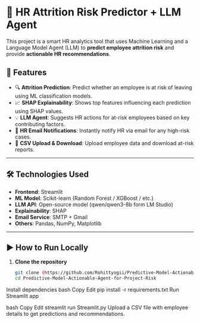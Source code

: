 # 🧠 HR Attrition Risk Predictor + LLM Agent

This project is a smart HR analytics tool that uses Machine Learning and a Language Model Agent (LLM) to **predict employee attrition risk** and provide **actionable HR recommendations**.

## 🚀 Features

- 🔍 **Attrition Prediction**: Predict whether an employee is at risk of leaving using ML classification models.
- 📈 **SHAP Explainability**: Shows top features influencing each prediction using SHAP values.
- 💡 **LLM Agent**: Suggests HR actions for at-risk employees based on key contributing factors.
- 📩 **HR Email Notifications**: Instantly notify HR via email for any high-risk cases.
- 📁 **CSV Upload & Download**: Upload employee data and download at-risk reports.

---

## 🛠️ Technologies Used

- **Frontend**: Streamlit
- **ML Model**: Scikit-learn (Random Forest / XGBoost / etc.)
- **LLM API**: Open-source model (qwen/qwen3-8b form LM Studio)
- **Explainability**: SHAP
- **Email Service**: SMTP + Gmail
- **Others**: Pandas, NumPy, Matplotlib

---


## ▶️ How to Run Locally

1. **Clone the repository**  
   ```bash
   git clone (https://github.com/Rohittyogii/Predictive-Model-Actionable-Agent-for-Project-Risk)
   cd Predictive-Model-Actionable-Agent-for-Project-Risk

Install dependencies
bash
Copy
Edit
pip install -r requirements.txt
Run Streamlit app

bash
Copy
Edit
streamlit run Streamlit.py
Upload a CSV file with employee details to get predictions and recommendations.
